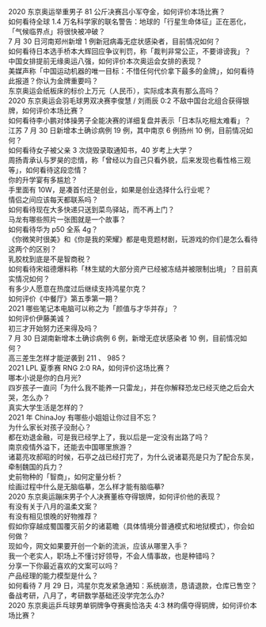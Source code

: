 2020 东京奥运举重男子 81 公斤决赛吕小军夺金，如何评价本场比赛？  
如何看待全球 1.4 万名科学家的联名警告：地球的「行星生命体征」正在恶化，「气候临界点」将很快被冲破？  
7 月 30 日河南郑州新增 1 例新冠病毒无症状感染者，目前情况如何？  
如何看待日本选手桥本大辉回应争议判罚，称「裁判非常公正，不要诽谤我」？  
中国女排提前无缘奥运八强，如何评价本次奥运会女排的表现？  
美媒声称「中国运动机器的唯一目标：不惜任何代价拿下最多的金牌」，如何看待此报道？你认为金牌重要吗？  
东京奥运会纸板床的标价上万元（人民币），实际成本真有那么高吗？  
2020 东京奥运会羽毛球男双决赛李俊慧 / 刘雨辰 0:2 不敌中国台北组合获得银牌，如何评价本场比赛？  
如何看待李小鹏对体操男子全能决赛的详细复盘并表示「日本队吃相太难看」？  
江苏 7 月 30 日新增本土确诊病例 19 例，其中南京 6 例扬州 10 例，目前情况如何？  
如何看待女子被父亲 3 次烧毁录取通知书，40 岁考上大学？  
周扬青承认与罗昊的恋情，称「曾经以为自己只看外貌，后来发现也看性格三观等」，如何看待这段恋情？  
你的升学宴有多尴尬？  
手里面有 10W，是凑首付还是创业，如果是创业选择什么行业呢？  
情侣之间应该每天都联系吗？  
如何看待现在大多快递只送到菜鸟驿站，而不再上门？  
马龙有哪些照片一张图就是一个故事？  
如何看待华为 p50 全系 4g？  
《你微笑时很美》和《你是我的荣耀》都是电竞题材剧，玩游戏的你们是怎么看待这两个的区别？  
乳胶枕到底是不是智商税？  
如何看待宋祖德爆料称「林生斌的大部分资产已经被冻结并被限制出境」？目前真实情况如何？  
有多少人愿意在热度过后继续支持鸿星尔克？  
如何评价《中餐厅》第五季第一期？  
2021 哪些笔记本电脑可以称之为「颜值与才华并存」？  
如何评价伊藤美诚？  
初三才开始努力还来得及吗？  
7 月 30 日湖南新增本土确诊病例 6 例，新增无症状感染者 10 例，目前情况如何？  
高三差生怎样才能逆袭到 211 、 985？  
2021 LPL 夏季赛 RNG 2:0 RA，如何评价这场比赛？  
哪本小说是你的白月光?  
四岁孩子一直问「为什么我不能养一只雷龙」，并在你解释恐龙已经灭绝之后会大哭，怎么办？  
真实大学生活是怎样的？  
2021 年 ChinaJoy 有哪些小姐姐让你过目不忘？  
为什么家长对孩子没耐心？  
都在劝退金融，可是我已经学上了，我以后是一定没有出路了吗？  
南京疫情外溢下，还能去中国哪里旅游？  
诸葛亮攻郝昭的时候，石亭之战已经打完了，为什么说诸葛亮是只为了配合东吴，牵制魏国的兵力？  
史前物种的「智商」，如何定量分析？  
绘画过程中什么是无脑临摹，怎么样才能有脑临摹?  
2020 东京奥运蹦床男子个人决赛董栋夺得银牌，如何评价他的表现？  
有没有关于八月的温柔文案？  
有没有相见恨晚的好物推荐？  
假如你穿越成蜀国覆灭前夕的诸葛瞻（具体情境分普通模式和地狱模式），你会如何做？  
现如今，网文如果要开创一个新的流派，应该从哪里入手？  
我一个老实人，职场上不懂讨好领导，不会人情事故，也是种错吗？  
分享一下你最近喜欢的文案可以吗？  
产品经理的能力模型是什么？  
如何看待 7 月 29 日，鸿星尔克发紧急通知：系统崩溃，恳请退款，仓库已售空？  
备战考研，八月了，考研数学基础还没学完怎么办?  
2020 东京奥运乒乓球男单铜牌争夺赛奥恰洛夫 4:3 林昀儒夺得铜牌，如何评价本场比赛？  
